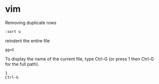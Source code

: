 vim
===

Removing duplicate rows

```vim
:sort u
```

reindent the entire file

```vim
gg=G
```

To display the name of the current file, type Ctrl-G (or press 1 then Ctrl-G for the full path).

```
1
Ctrl-G
```
